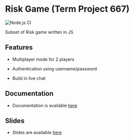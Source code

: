 # Risk Game (Term Project 667)

![Node.js CI](https://github.com/sfsu-csc-667-fall-2018/fall-2019-term-project-risk-game-667/workflows/Node.js%20CI/badge.svg?branch=master)

Subset of Risk game written in JS

## Features

- Multiplayer mode for 2 players

- Authentication using username/password

- Build in live chat

## Documentation

- Documentation is available [here](docs/README.md)

## Slides

- Slides are available [here](https://sfsu-csc-667-fall-2018.github.io/fall-2019-term-project-risk-game-667/)
